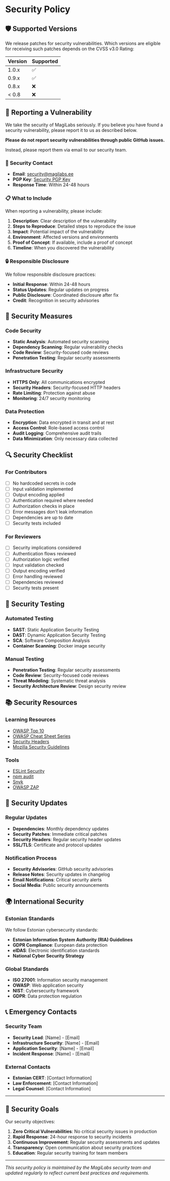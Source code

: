 # Security Policy

## 🛡️ Supported Versions

We release patches for security vulnerabilities. Which versions are eligible for receiving such patches depends on the CVSS v3.0 Rating:

| Version | Supported          |
| ------- | ------------------ |
| 1.0.x   | :white_check_mark: |
| 0.9.x   | :white_check_mark: |
| 0.8.x   | :x:                |
| < 0.8   | :x:                |

## 🚨 Reporting a Vulnerability

We take the security of MagiLabs seriously. If you believe you have found a security vulnerability, please report it to us as described below.

**Please do not report security vulnerabilities through public GitHub issues.**

Instead, please report them via email to our security team.

### 📧 Security Contact

- **Email**: [security@magilabs.ee](mailto:security@magilabs.ee)
- **PGP Key**: [Security PGP Key](link-to-pgp-key)
- **Response Time**: Within 24-48 hours

### 📋 What to Include

When reporting a vulnerability, please include:

1. **Description**: Clear description of the vulnerability
2. **Steps to Reproduce**: Detailed steps to reproduce the issue
3. **Impact**: Potential impact of the vulnerability
4. **Environment**: Affected versions and environments
5. **Proof of Concept**: If available, include a proof of concept
6. **Timeline**: When you discovered the vulnerability

### 🔒 Responsible Disclosure

We follow responsible disclosure practices:

- **Initial Response**: Within 24-48 hours
- **Status Updates**: Regular updates on progress
- **Public Disclosure**: Coordinated disclosure after fix
- **Credit**: Recognition in security advisories

## 🚀 Security Measures

### Code Security

- **Static Analysis**: Automated security scanning
- **Dependency Scanning**: Regular vulnerability checks
- **Code Review**: Security-focused code reviews
- **Penetration Testing**: Regular security assessments

### Infrastructure Security

- **HTTPS Only**: All communications encrypted
- **Security Headers**: Security-focused HTTP headers
- **Rate Limiting**: Protection against abuse
- **Monitoring**: 24/7 security monitoring

### Data Protection

- **Encryption**: Data encrypted in transit and at rest
- **Access Control**: Role-based access control
- **Audit Logging**: Comprehensive audit trails
- **Data Minimization**: Only necessary data collected

## 🔍 Security Checklist

### For Contributors

- [ ] No hardcoded secrets in code
- [ ] Input validation implemented
- [ ] Output encoding applied
- [ ] Authentication required where needed
- [ ] Authorization checks in place
- [ ] Error messages don't leak information
- [ ] Dependencies are up to date
- [ ] Security tests included

### For Reviewers

- [ ] Security implications considered
- [ ] Authentication flows reviewed
- [ ] Authorization logic verified
- [ ] Input validation checked
- [ ] Output encoding verified
- [ ] Error handling reviewed
- [ ] Dependencies reviewed
- [ ] Security tests present

## 🧪 Security Testing

### Automated Testing

- **SAST**: Static Application Security Testing
- **DAST**: Dynamic Application Security Testing
- **SCA**: Software Composition Analysis
- **Container Scanning**: Docker image security

### Manual Testing

- **Penetration Testing**: Regular security assessments
- **Code Review**: Security-focused code reviews
- **Threat Modeling**: Systematic threat analysis
- **Security Architecture Review**: Design security review

## 📚 Security Resources

### Learning Resources

- [OWASP Top 10](https://owasp.org/www-project-top-ten/)
- [OWASP Cheat Sheet Series](https://cheatsheetseries.owasp.org/)
- [Security Headers](https://securityheaders.com/)
- [Mozilla Security Guidelines](https://infosec.mozilla.org/guidelines/)

### Tools

- [ESLint Security](https://github.com/nodesecurity/eslint-plugin-security)
- [npm audit](https://docs.npmjs.com/cli/v8/commands/npm-audit)
- [Snyk](https://snyk.io/)
- [OWASP ZAP](https://owasp.org/www-project-zap/)

## 🔄 Security Updates

### Regular Updates

- **Dependencies**: Monthly dependency updates
- **Security Patches**: Immediate critical patches
- **Security Headers**: Regular security header updates
- **SSL/TLS**: Certificate and protocol updates

### Notification Process

- **Security Advisories**: GitHub security advisories
- **Release Notes**: Security updates in changelog
- **Email Notifications**: Critical security alerts
- **Social Media**: Public security announcements

## 🌍 International Security

### Estonian Standards

We follow Estonian cybersecurity standards:

- **Estonian Information System Authority (RIA) Guidelines**
- **GDPR Compliance**: European data protection
- **eIDAS**: Electronic identification standards
- **National Cyber Security Strategy**

### Global Standards

- **ISO 27001**: Information security management
- **OWASP**: Web application security
- **NIST**: Cybersecurity framework
- **GDPR**: Data protection regulation

## 📞 Emergency Contacts

### Security Team

- **Security Lead**: [Name] - [Email]
- **Infrastructure Security**: [Name] - [Email]
- **Application Security**: [Name] - [Email]
- **Incident Response**: [Name] - [Email]

### External Contacts

- **Estonian CERT**: [Contact Information]
- **Law Enforcement**: [Contact Information]
- **Legal Counsel**: [Contact Information]

---

## 🎯 Security Goals

Our security objectives:

1. **Zero Critical Vulnerabilities**: No critical security issues in production
2. **Rapid Response**: 24-hour response to security incidents
3. **Continuous Improvement**: Regular security assessments and updates
4. **Transparency**: Open communication about security practices
5. **Education**: Regular security training for team members

---

*This security policy is maintained by the MagiLabs security team and updated regularly to reflect current best practices and requirements.*

